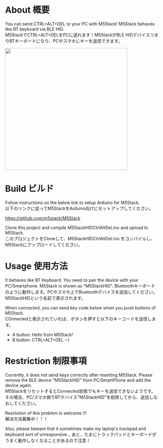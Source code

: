 # About 概要
You can send CTRL+ALT+DEL to your PC with M5Stack! M5Stack behaves like BT keyboard via BLE HID.\
M5StackでCTRL+ALT+DELをPCに送れます！M5StackがBLE HIDデバイスつまりBTキーボードになり、PCやスマホにキーを送信できます。

<img src="https://user-images.githubusercontent.com/618417/38174769-6b217e7c-360d-11e8-9a94-2b2ac8410b8e.jpg" width="400px">

# Build ビルド
Follow instructions on the below link to setup Arduino for M5Stack. \
以下のリンクに従ってM5StackをArduino向けにセットアップしてください。

https://github.com/m5stack/M5Stack

Clone this project and compile M5StackHIDCtrlAltDel.ino and upload to M5Stack. \
このプロジェクトをCloneして、M5StackHIDCtrlAltDel.ino をコンパイルし、M5Stackにアップロードしてください。

# Usage 使用方法
It behaves like BT Keyboard. You need to pair the device with your PC/Smartphone. M5Stack is shown as "M5StackHID".
Bluetoothキーボードのように動作します。PCやスマホ上でBluetoothデバイスを追加してください。M5StackHIDという名前で表示されます。

When connected, you can send key code below when you push buttons of M5Stack. \
COnnectedと表示されていれば、ボタンを押すと以下のキーコードを送信します。

* A button: Hello from M5Stack!
* B button: CTRL+ALT+DEL :-)

# Restriction 制限事項
Currently, it does not send keys correctly after resetting M5Stack. Please remove the BLE device "M5StackHID" from PC/SmartPhone and add the device again. \
M5StackをリセットするとConnected状態でもキーを送信できないようです。その場合、PC/スマホ側でBTデバイス"M5StackHID"を削除してから、追加しなおしてください。

Resolution of this problem is welcome !!! \
解決方法募集中！！！

Also, please beware that it sometimes make my laptop's trackpad and keyboard sort of unresponsive...
あと、たまにトラックパッドとキーボードがうまく動作しなくなることがあるので注意！
